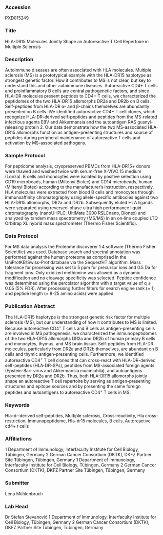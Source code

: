 ### Accession
PXD015249

### Title
HLA-DR15 Molecules Jointly Shape an Autoreactive T Cell Repertoire in Multiple Sclerosis

### Description
Autoimmune diseases are often associated with HLA molecules. Multiple sclerosis (MS) is a prototypical example with the HLA-DR15 haplotype as strongest genetic factor. How it contributes to MS is not clear, but key to understand this and other autoimmune diseases. Autoreactive CD4+ T cells and proinflammatory B cells are central pathogenetic factors, and since HLA-DR molecules present peptides to CD4+ T cells, we characterized the peptidomes of the two HLA-DR15 allomorphs DR2a and DR2b on B cells. Self-peptides from HLA-DR α- and β-chains themselves are abundantly presented on B cells. We identified autoreactive CD4+ T cell clones, which recognize HLA-DR-derived self-peptides and peptides from the MS-related infectious agents EBV and Akkermansia and the autoantigen RAS guanyl-releasing protein 2. Our data demonstrate how the two MS-associated HLA-DR15 allomorphs function as antigen-presenting structures and source of peptides during peripheral maintenance of autoreactive T cells and activation by MS-associated pathogens.

### Sample Protocol
For peptidome analysis, cryopreserved PBMCs from HLA-DR15+ donors were thawed and washed twice with serum-free X-VIVO 15 medium (Lonza). B cells and monocytes were isolated by positive selection using CD19 microbeads, human (Miltenyi Biotec) and CD14 microbeads, human (Miltenyi Biotec) according to the manufacturer’s instruction, respectively. HLA molecules were extracted from blood B cells and monocytes through immunoaffinity chromatography using allele-specific antibodies against two HLA-DR15 allomorphs, DR2a and DR2b. Subsequently eluted HLA ligands were separated using reversed-phase ultra high performance liquid chromatography (nanoUHPLC, UltiMate 3000 RSLCnano, Dionex) and analyzed by tandem mass spectrometry (MS/MS) in an on-line coupled LTQ Orbitrap XL hybrid mass spectrometer (Thermo Fisher Scientific).

### Data Protocol
For MS data analysis the Proteome discoverer 1.4 software (Thermo Fisher Scientific) was used. Database search and spectral annotation was performed against the human proteome as comprised in the UniProtKB/Swiss-Prot database via the SequestHT algorithm. Mass tolerance for processing was set to 5 ppm for precursor ions and 0.5 Da for fragment ions. Only oxidized methionine was allowed as a dynamic modification and no cleavage specificity was selected. Peptide confidence was determined using the percolator algorithm with a target value of q ≤ 0.05 (5% FDR). After processing further filters for search engine rank (= 1) and peptide length (= 8-25 amino acids) were applied.

### Publication Abstract
The HLA-DR15 haplotype is the strongest genetic risk factor for multiple sclerosis (MS), but our understanding of how it contributes to MS is limited. Because autoreactive CD4<sup>+</sup> T&#xa0;cells and B cells as antigen-presenting cells are involved in MS pathogenesis, we characterized the immunopeptidomes of the two HLA-DR15 allomorphs DR2a and DR2b of human primary B cells and monocytes, thymus, and MS brain tissue. Self-peptides from HLA-DR molecules, particularly from DR2a and DR2b themselves, are abundant on B cells and thymic antigen-presenting cells. Furthermore, we identified autoreactive CD4<sup>+</sup> T&#xa0;cell clones that can cross-react with HLA-DR-derived self-peptides (HLA-DR-SPs), peptides from MS-associated foreign agents (Epstein-Barr virus and Akkermansia muciniphila), and autoantigens presented by DR2a and DR2b. Thus, both HLA-DR15 allomorphs jointly shape an autoreactive T&#xa0;cell repertoire by serving as antigen-presenting structures and epitope sources and by presenting the same foreign peptides and autoantigens to autoreactive CD4<sup>+</sup> T&#xa0;cells in MS.

### Keywords
Hla-dr-derived self-peptides, Multiple sclerosis, Cross-reactivity, Hla cross-restriction, Immunopeptidome, Hla-dr15 molecules, B cells, Autoreactive cd4+ t cells

### Affiliations
1 Department of Immunology, Interfaculty Institute for Cell Biology, Tübingen, Germany 2 German Cancer Consortium (DKTK), DKFZ Partner Site Tübingen, Tübingen, Germany
1 Department of Immunology, Interfaculty Institute for Cell Biology, Tübingen, Germany
2 German Cancer Consortium (DKTK), DKFZ Partner Site Tübingen, Tübingen, Germany

### Submitter
Lena Mühlenbruch

### Lab Head
Dr Stefan Stevanović
1 Department of Immunology, Interfaculty Institute for Cell Biology, Tübingen, Germany 2 German Cancer Consortium (DKTK), DKFZ Partner Site Tübingen, Tübingen, Germany


